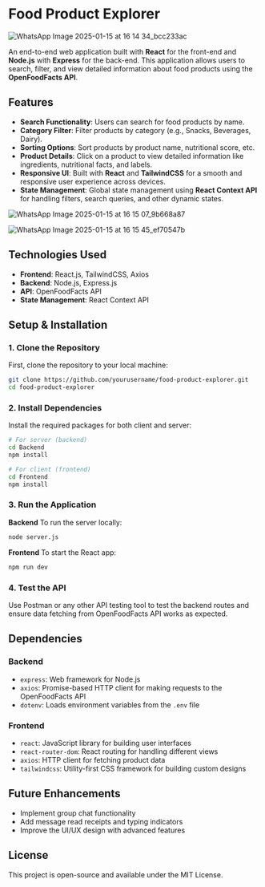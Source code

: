 # Food Product Explorer

![WhatsApp Image 2025-01-15 at 16 14 34_bcc233ac](https://github.com/user-attachments/assets/9c459b59-62a6-48f2-9401-a9a3e5f9005e)

An end-to-end web application built with **React** for the front-end and **Node.js** with **Express** for the back-end. This application allows users to search, filter, and view detailed information about food products using the **OpenFoodFacts API**.

## Features

- **Search Functionality**: Users can search for food products by name.
- **Category Filter**: Filter products by category (e.g., Snacks, Beverages, Dairy).
- **Sorting Options**: Sort products by product name, nutritional score, etc.
- **Product Details**: Click on a product to view detailed information like ingredients, nutritional facts, and labels.
- **Responsive UI**: Built with **React** and **TailwindCSS** for a smooth and responsive user experience across devices.
- **State Management**: Global state management using **React Context API** for handling filters, search queries, and other dynamic states.

![WhatsApp Image 2025-01-15 at 16 15 07_9b668a87](https://github.com/user-attachments/assets/eac9954e-b9dc-45a6-bab6-98be8120ed4e)

![WhatsApp Image 2025-01-15 at 16 15 45_ef70547b](https://github.com/user-attachments/assets/6d44f1e4-905f-4108-ac9d-5bbc76e6e145)

## Technologies Used

- **Frontend**: React.js, TailwindCSS, Axios
- **Backend**: Node.js, Express.js
- **API**: OpenFoodFacts API
- **State Management**: React Context API

## Setup & Installation

### 1. Clone the Repository

First, clone the repository to your local machine:

```bash
git clone https://github.com/yourusername/food-product-explorer.git
cd food-product-explorer
```

### 2. Install Dependencies

Install the required packages for both client and server:

```bash
# For server (backend)
cd Backend
npm install

# For client (frontend)
cd Frontend
npm install
```

### 3. Run the Application

**Backend**
To run the server locally:
```bash
node server.js
```

**Frontend**
To start the React app:
```bash
npm run dev
```

### 4. Test the API

Use Postman or any other API testing tool to test the backend routes and ensure data fetching from OpenFoodFacts API works as expected.

## Dependencies

### Backend
- `express`: Web framework for Node.js
- `axios`: Promise-based HTTP client for making requests to the OpenFoodFacts API
- `dotenv`: Loads environment variables from the `.env` file

### Frontend
- `react`: JavaScript library for building user interfaces
- `react-router-dom`: React routing for handling different views
- `axios`: HTTP client for fetching product data
- `tailwindcss`: Utility-first CSS framework for building custom designs

## Future Enhancements

- Implement group chat functionality
- Add message read receipts and typing indicators
- Improve the UI/UX design with advanced features

## License

This project is open-source and available under the MIT License.
